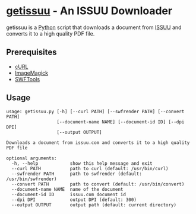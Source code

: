 # [getissuu][1] - An ISSUU Downloader

getissuu is a [Python][2] script that downloads a document from [ISSUU][3]
and converts it to a high quality PDF file.

## Prerequisites

* [cURL][4]
* [ImageMagick][5]
* [SWFTools][6]

## Usage
	
	usage: getissuu.py [-h] [--curl PATH] [--swfrender PATH] [--convert PATH]
	                   [--document-name NAME] [--document-id ID] [--dpi DPI]
	                   [--output OUTPUT]
	
	Downloads a document from issuu.com and converts it to a high quality PDF file
	
	optional arguments:
	  -h, --help            show this help message and exit
	  --curl PATH           path to curl (default: /usr/bin/curl)
	  --swfrender PATH      path to swfrender (default: /usr/bin/swfrender)
	  --convert PATH        path to convert (default: /usr/bin/convert)
	  --document-name NAME  name of the document
	  --document-id ID      issuu.com document id
	  --dpi DPI             output DPI (default: 300)
	  --output OUTPUT       output path (default: current directory)

[1]: https://bitbucket.org/scoobadog/getissuu "getissuu"
[2]: https://www.python.org/ "Python.org"
[3]: http://issuu.com/ "ISSUU"
[4]: http://curl.haxx.se/ "cURL"
[5]: http://www.imagemagick.org/ "ImageMagick"
[6]: http://www.swftools.org/ "SWFTools"
